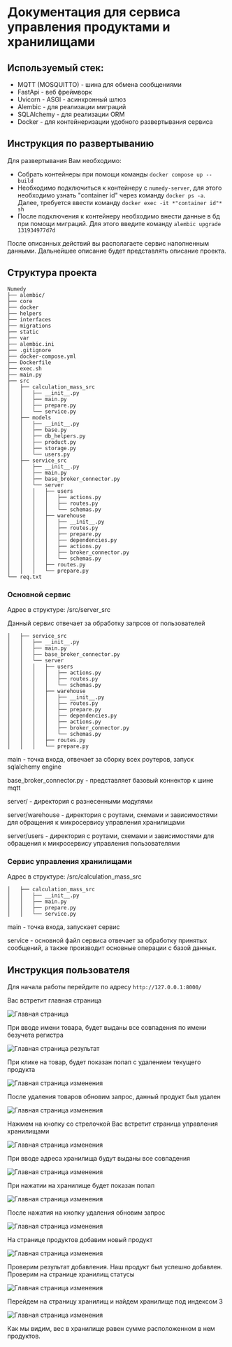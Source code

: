 # Документация для сервиса управления продуктами и хранилищами

## Используемый стек:
- MQTT (MOSQUITTO) - шина для обмена сообщениями
- FastApi - веб фреймворк
- Uvicorn - ASGI - асинхронный шлюз
- Alembic - для реализации миграций
- SQLAlchemy - для реализации ORM
- Docker - для контейнеризации удобного развертывания сервиса

## Инструкция по развертыванию
Для развертывания Вам необходимо:
 - Собрать контейнеры при помощи команды `docker compose up --build`
 - Необходимо подключиться к контейнеру с `numedy-server`, для этого необходимо узнать "container id" через команду `docker ps -a`. Далее, требуется ввести команду `docker exec -it *"container id"* sh`  
 - После подключения к контейнеру необходимо внести данные в бд при помощи миграций. Для этого введите команду `alembic upgrade 131934977d7d`
  
После описанных действий вы располагаете сервис наполненным данными. Дальнейшее описание будет представлять описание проекта.

## Структура проекта

```
Numedy
├── alembic/
├── core 
├── docker
├── helpers
├── interfaces
├── migrations
├── static
├── var
├── alembic.ini
├── .gitignore
├── docker-compose.yml
├── Dockerfile
├── exec.sh
├── main.py
├── src
│   ├── calculation_mass_src
│   │   ├── __init__.py
│   │   ├── main.py
│   │   ├── prepare.py
│   │   └── service.py 
│   ├── models
│   │   ├── __init__.py
│   │   ├── base.py
│   │   ├── db_helpers.py
│   │   ├── product.py
│   │   ├── storage.py
│   │   └── users.py
│   ├── service_src
│   │   ├── __init__.py
│   │   ├── main.py
│   │   ├── base_broker_connector.py
│   │   └── server
│   │   │   ├── users
│   │   │   │   ├── actions.py
│   │   │   │   ├── routes.py
│   │   │   │   └── schemas.py
│   │   │   ├── warehouse
│   │   │   │   ├── __init__.py
│   │   │   │   ├── routes.py
│   │   │   │   ├── prepare.py
│   │   │   │   ├── dependencies.py
│   │   │   │   ├── actions.py
│   │   │   │   ├── broker_connector.py
│   │   │   │   └── schemas.py
│   │   │   ├── routes.py
│   │   │   └── prepare.py
└── req.txt
```

### Основной сервис 

Адрес в структуре: /src/server_src

Данный сервис отвечает за обработку запрсов от пользователей

```
│   ├── service_src
│   │   ├── __init__.py
│   │   ├── main.py
│   │   ├── base_broker_connector.py
│   │   └── server
│   │   │   ├── users
│   │   │   │   ├── actions.py
│   │   │   │   ├── routes.py
│   │   │   │   └── schemas.py
│   │   │   ├── warehouse
│   │   │   │   ├── __init__.py
│   │   │   │   ├── routes.py
│   │   │   │   ├── prepare.py
│   │   │   │   ├── dependencies.py
│   │   │   │   ├── actions.py
│   │   │   │   ├── broker_connector.py
│   │   │   │   └── schemas.py
│   │   │   ├── routes.py
│   │   │   └── prepare.py
```

main - точка входа, отвечает за сборку всех роутеров, запуск sqlalchemy engine
 
base_broker_connector.py - представляет базовый коннектор к шине mqtt

server/ - директория с разнесенными модулями 

server/warehouse - директория c роутами, схемами и зависимостями для обращения к микросервису управления хранилищами

server/users - директория c роутами, схемами и зависимостями для обращения к микросервису управления пользователями  


### Сервис управления хранилищами 

Адрес в структуре: /src/calculation_mass_src

```
│   ├── calculation_mass_src
│   │   ├── __init__.py
│   │   ├── main.py
│   │   ├── prepare.py
│   │   └── service.py 
```

main - точка входа, запускает сервис

service - основной файл сервиса отвечает за обработку принятых сообщений, а также производит основные операции с базой данных.


## Инструкция пользователя

Для начала работы перейдите по адресу `http://127.0.0.1:8000/`

Вас встретит главная страница

![Главная страница](./readme_images/main_page.png)

При вводе имени товара, будет выданы все совпадения по имени безучета регистра

![Главная страница результат](./readme_images/main_page_result.png)

При клике на товар, будет показан попап с удалением текущего продукта

![Главная страница изменения](./readme_images/main_page_product_chnage.png)

После удаления товаров обновим запрос, данный продукт был удален 

![Главная страница изменения](./readme_images/main_page_after_delete.png)

Нажмем на кнопку со стрелочкой
Вас встретит страница управления хранилищами

![Главная страница изменения](./readme_images/storage_page_clear.png)

При вводе адреса хранилища будут выданы все совпадения 

![Главная страница изменения](./readme_images/storage_page.png)

При нажатии на хранилище будет показан попап

![Главная страница изменения](./readme_images/storage_page_change.png)

После нажатия на кнопку удаления обновим запрос

![Главная страница изменения](./readme_images/storage_page_after_delete.png)

На странице продуктов добавим новый продукт

![Главная страница изменения](./readme_images/main_page_create_product.png)

Проверим результат добавления. Наш продукт был успешно добавлен. Проверим на странице хранилищ статусы

![Главная страница изменения](./readme_images/main_page_after_create_product.png)

Перейдем на страницу хранилищ и найдем хранилище под индексом 3

![Главная страница изменения](./readme_images/storage_page_check_storage.png)

Как мы видим, вес в хранилище равен сумме расположенном в нем продуктов.